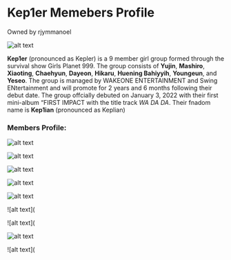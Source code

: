 # Kep1er Memebers Profile
Owned by rjymmanoel

![alt text](https://kpopping.com/documents/10/1/800/220226-Kep1er-Debut-Album-FIRST-IMPACT-Promotion-Photoshoot-by-Dispatch-documents-3.jpeg)

**Kep1er** (pronounced as Kepler) is a 9 member girl group formed through the survival show Girls Planet 999. The group consists of **Yujin**, **Mashiro**, **Xiaoting**, **Chaehyun**, **Dayeon**, **Hikaru**, **Huening Bahiyyih**, **Youngeun**, and **Yeseo**. The group is managed by WAKEONE ENTERTAINMENT and Swing ENtertainment and will promote for 2 years and 6 months following their debut date. The group offcially debuted on January 3, 2022 with their first mini-album “FIRST IMPACT with the title track *WA DA DA*. Their fnadom name is **Kep1ian** (pronounced as Keplian)    

### Members Profile:

![alt text](https://kpopping.com/documents/5a/1/800/220226-Kep1er-Yujin-Debut-Album-FIRST-IMPACT-Promotion-Photoshoot-by-Dispatch-documents-5.jpeg)

![alt text](https://kpopping.com/documents/d0/5/800/220226-Kep1er-Mashiro-Debut-Album-FIRST-IMPACT-Promotion-Photoshoot-by-Dispatch-documents-1.jpeg)

![alt text](https://kpopping.com/documents/e4/2/800/220226-Kep1er-Xiaoting-Debut-Album-FIRST-IMPACT-Promotion-Photoshoot-by-Dispatch-documents-4.jpeg)

![alt text](https://kpopping.com/documents/43/1/800/220226-Kep1er-Chaehyun-Debut-Album-FIRST-IMPACT-Promotion-Photoshoot-by-Dispatch-documents-5.jpeg)

![alt text](https://kpopping.com/documents/e6/1/800/220226-Kep1er-Dayeon-Debut-Album-FIRST-IMPACT-Promotion-Photoshoot-by-Dispatch-documents-2.jpeg)

![alt text](

![alt text](

![alt text](https://kpopping.com/documents/00/1/800/220226-Kep1er-Youngeun-Debut-Album-FIRST-IMPACT-Promotion-Photoshoot-by-Dispatch-documents-5.jpeg)

![alt text](
